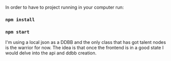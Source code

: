 In order to have to project running in your computer run:

### `npm install`

### `npm start`

I'm using a local json as a DDBB and the only class that has got talent nodes is the warrior for now. 
The idea is that once the frontend is in a good state I would delve into the api and ddbb creation.
